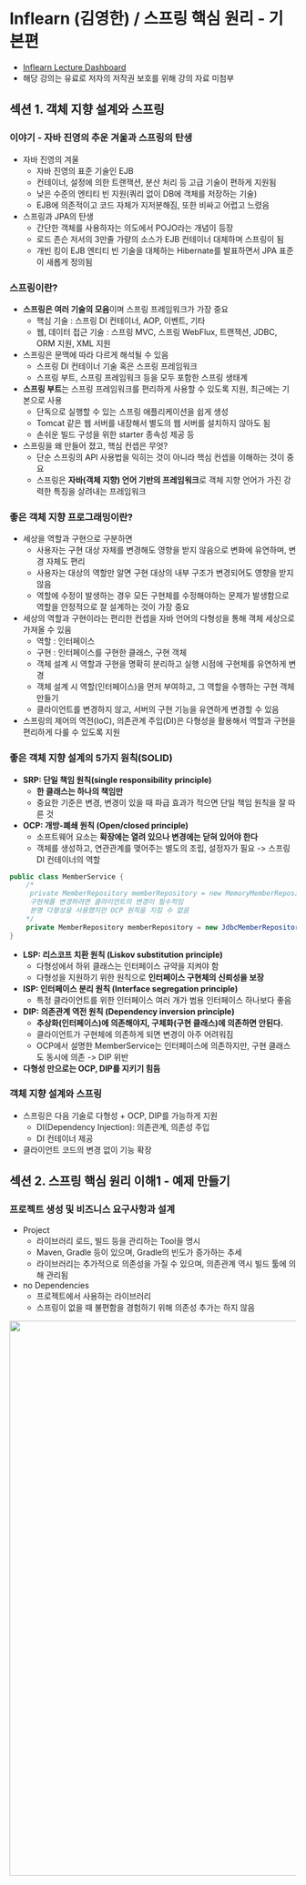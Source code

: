# Inflearn (김영한) / 스프링 핵심 원리 - 기본편

- [Inflearn Lecture Dashboard](https://www.inflearn.com/course/%EC%8A%A4%ED%94%84%EB%A7%81-%ED%95%B5%EC%8B%AC-%EC%9B%90%EB%A6%AC-%EA%B8%B0%EB%B3%B8%ED%8E%B8/dashboard)
- 해당 강의는 유료로 저자의 저작권 보호를 위해 강의 자료 미첨부

## 섹션 1. 객체 지향 설계와 스프링
### 이야기 - 자바 진영의 추운 겨울과 스프링의 탄생
- 자바 진영의 겨울
  - 자바 진영의 표준 기술인 EJB
  - 컨테이너, 설정에 의한 트랜잭션, 분산 처리 등 고급 기술이 편하게 지원됨
  - 낮은 수준의 엔티티 빈 지원(쿼리 없이 DB에 객체를 저장하는 기술)
  - EJB에 의존적이고 코드 자체가 지저분해짐, 또한 비싸고 어렵고 느렸음
- 스프링과 JPA의 탄생
  - 간단한 객체를 사용하자는 의도에서 POJO라는 개념이 등장
  - 로드 존슨 저서의 3만줄 가량의 소스가 EJB 컨테이너 대체하며 스프링이 됨
  - 개빈 킹이 EJB 엔티티 빈 기술을 대체하는 Hibernate를 발표하면서 JPA 표준이 새롭게 정의됨

### 스프링이란?
- **스프링은 여러 기술의 모음**이며 스프링 프레임워크가 가장 중요
  - 핵심 기술 : 스프링 DI 컨테이너, AOP, 이벤트, 기타
  - 웹, 데이터 접근 기술 : 스프링 MVC, 스프링 WebFlux, 트랜잭션, JDBC, ORM 지원, XML 지원
- 스프링은 문맥에 따라 다르게 해석될 수 있음
  - 스프링 DI 컨테이너 기술 혹은 스프링 프레임워크 
  - 스프링 부트, 스프링 프레임워크 등을 모두 포함한 스프링 생태계
- **스프링 부트**는 스프링 프레임워크를 편리하게 사용할 수 있도록 지원, 최근에는 기본으로 사용 
  - 단독으로 실행할 수 있는 스프링 애플리케이션을 쉽게 생성 
  - Tomcat 같은 웹 서버를 내장해서 별도의 웹 서버를 설치하지 않아도 됨 
  - 손쉬운 빌드 구성을 위한 starter 종속성 제공 등
- 스프링을 왜 만들어 졌고, 핵심 컨셉은 무엇?
  - 단순 스프링의 API 사용법을 익히는 것이 아니라 핵심 컨셉을 이해하는 것이 중요
  - 스프링은 **자바(객체 지향) 언어 기반의 프레임워크**로 객체 지향 언어가 가진 강력한 특징을 살려내는 프레임워크

### 좋은 객체 지향 프로그래밍이란?
- 세상을 역할과 구현으로 구분하면
  - 사용자는 구현 대상 자체를 변경해도 영향을 받지 않음으로 변화에 유연하며, 변경 자체도 편리
  - 사용자는 대상의 역할만 알면 구현 대상의 내부 구조가 변경되어도 영향을 받지 않음
  - 역할에 수정이 발생하는 경우 모든 구현체를 수정해야하는 문제가 발생함으로 역할을 안정적으로 잘 설계하는 것이 가장 중요
- 세상의 역할과 구현이라는 편리한 컨셉을 자바 언어의 다형성을 통해 객체 세상으로 가져올 수 있음
  - 역할 : 인터페이스 
  - 구현 : 인터페이스를 구현한 클래스, 구현 객체 
  - 객체 설계 시 역할과 구현을 명확히 분리하고 실행 시점에 구현체를 유연하게 변경
  - 객체 설계 시 역할(인터페이스)을 먼저 부여하고, 그 역할을 수행하는 구현 객체 만들기
  - 클라이언트를 변경하지 않고, 서버의 구현 기능을 유연하게 변경할 수 있음
- 스프링의 제어의 역전(IoC), 의존관계 주입(DI)은 다형성을 활용해서 역할과 구현을 편리하게 다룰 수 있도록 지원 

### **좋은 객체 지향 설계의 5가지 원칙(SOLID)**
- **SRP: 단일 책임 원칙(single responsibility principle)**
  - **한 클래스는 하나의 책임만**
  - 중요한 기준은 변경, 변경이 있을 때 파급 효과가 적으면 단일 책임 원칙을 잘 따른 것
- **OCP: 개방-폐쇄 원칙 (Open/closed principle)**
  - 소프트웨어 요소는 **확장에는 열려 있으나 변경에는 닫혀 있어야 한다**
  - 객체를 생성하고, 연관관계를 맺어주는 별도의 조립, 설정자가 필요 -> 스프링 DI 컨테이너의 역할
```java
public class MemberService {
    /*
     private MemberRepository memberRepository = new MemoryMemberRepository();
     구현체를 변경하려면 클라이언트의 변경이 필수적임
     분명 다형성을 사용했지만 OCP 원칙을 지킬 수 없음
    */
    private MemberRepository memberRepository = new JdbcMemberRepository();
}
```
- **LSP: 리스코프 치환 원칙 (Liskov substitution principle)**
  - 다형성에서 하위 클래스는 인터페이스 규약을 지켜야 함
  - 다형성을 지원하기 위한 원칙으로 **인터페이스 구현체의 신뢰성을 보장**
- **ISP: 인터페이스 분리 원칙 (Interface segregation principle)**
  - 특정 클라이언트를 위한 인터페이스 여러 개가 범용 인터페이스 하나보다 좋음
- **DIP: 의존관계 역전 원칙 (Dependency inversion principle)**
  - **추상화(인터페이스)에 의존해야지, 구체화(구현 클래스)에 의존하면 안된다.**
  - 클라이언트가 구현체에 의존하게 되면 변경이 아주 어려워짐
  - OCP에서 설명한 MemberService는 인터페이스에 의존하지만, 구현 클래스도 동시에 의존 ->  DIP 위반
- **다형성 만으로는 OCP, DIP를 지키기 힘듬**

### 객체 지향 설계와 스프링
- 스프링은 다음 기술로 다형성 + OCP, DIP를 가능하게 지원
  - DI(Dependency Injection): 의존관계, 의존성 주입
  - DI 컨테이너 제공
- 클라이언트 코드의 변경 없이 기능 확장

## 섹션 2. 스프링 핵심 원리 이해1 - 예제 만들기
### 프로젝트 생성 및 비즈니스 요구사항과 설계
- Project 
  - 라이브러리 로드, 빌드 등을 관리하는 Tool을 명시
  - Maven, Gradle 등이 있으며, Gradle의 빈도가 증가하는 추세
  - 라이브러리는 추가적으로 의존성을 가질 수 있으며, 의존관계 역시 빌드 툴에 의해 관리됨
- no Dependencies 
  - 프로젝트에서 사용하는 라이브러리
  - 스프링이 없을 때 불편함을 경험하기 위해 의존성 추가는 하지 않음

<a href="https://start.spring.io/">
  <img src="../Image/core-basic-start-spring.png" width="600" height="50%">
</a>

- 배운 내용을 토대로 요구사항을 역할과 구현을 분리하여 순수 자바로 개발하기
- Spring Web을 포함하지 않음으로 톰캣이 실행되지 않고 종료됨
- 요구사항 변경 시, 다형성과 SOLID를 잘 지킬수 있는지 검증

<img src="../Image/core-basic-business-requirements.png" width="600" height="50%">

### 회원 도메인 설계, 개발, 실행과 테스트
- 회원 도메인에 대한 설계
  - 클라이언트는 회원 서비스를 호출함
  - 회원 서비스는 회원 가입과 조회 기능을 제공하며, 회원 저장소를 호출하여 데이터에 접근 
  - 회원 저장소는 아직 미확정 상태임으로 역할(인터페이스)을 정의하고 임시로 메모리를 이용하여 구현
  - 상황이 변함에 따라 회원 저장소 역할의 구현체를 변경

> 도메인 협력 관계 : 기획자도 볼수 있는 그림  
> 클래스 다이어그램 : 도메인 협력 관계를 바탕으로 구현을 위해 구체화한 정적 그림  
> 객체 다이어그램 : 실제 작동 시 객체 인스턴스간의 참조 관계를 나타낸 동적 그림

- 클래스 다이어그램을 참고, member 패키지에 회원과 관련된 내용을 개발
  - [Grade](src/main/java/com/example/corebasic/member/Grade.java)와 [Member](src/main/java/com/example/corebasic/member/Member.java)
  - [MemberRepository](src/main/java/com/example/corebasic/member/MemberRepository.java)
    - [MemoryMemberRepository](src/main/java/com/example/corebasic/member/MemoryMemberRepository.java)
    - 인터페이스와 구현체는 패키지를 나누는 것이 좋지만 간단한 예제를 위해 분리하지 않음
  - [MemberService](src/main/java/com/example/corebasic/member/MemberService.java)
    - [MemberServiceImpl](src/main/java/com/example/corebasic/member/MemberServiceImpl.java)
    - 인터페이스의 구현체가 1개인 경우 관례적으로 뒤에 impl 을 붙임
- 회원 도메인이 정상적으로 동작하는지 확인하는 절차
  - [MemberApp](src/main/java/com/example/corebasic/MemberApp.java)
  - [MemberServiceTest](src/test/java/com/example/corebasic/member/MemberServiceTest.java)
- 인터페이스 뿐만 아니라 구현체까지 의존하기 때문에 **DIP 원칙을 못 지킴**
- 다른 저장소로 변경할 때 OCP 원칙은 잘 준수할 수 있을까?

### 주문과 할인 도메인 설계, 개발, 실행과 테스트
- 주문과 할인 도메인에 대한 설계
  - 주문 생성 : 클라이언트는 주문 서비스에 주문 생성을 요청
  - 회원 조회 : 할인을 위해서는 회원 등급이 필요, 주문 서비스는 회원 저장소에서 회원을 조회
  - 할인 적용 : 주문 서비스는 회원 등급에 따른 할인 여부를 할인 정책에 위임
  - 주문 결과 반환 : 주문 서비스는 할인 결과를 포함한 주문 결과를 반환
  - 주문 데이터를 DB에 저장해야하지만 예제가 너무 복잡해 질 수 있어서 생략, 단순히 주문 결과를 반환
  - 상품에 대한 도메인이 필요하지만 주문 내역 안에 단순하게 포함시킴
- 클래스 다이어그램을 참고, discount 패키지에 할인과 관련된 내용을 개발
  - 할인에 대한 행위 개념을 역할과 구현으로 나눔
  - [DiscountPolicy](src/main/java/com/example/corebasic/discount/DiscountPolicy.java)
    - [FixDiscountPolicy](src/main/java/com/example/corebasic/discount/FixDiscountPolicy.java)
- 클래스 다이어그램을 참고, order 패키지에 주문과 관련된 내용을 개발
  - [Order](src/main/java/com/example/corebasic/order/Order.java)
  - [OrderService](src/main/java/com/example/corebasic/order/OrderService.java)
    - [OrderServiceImpl](src/main/java/com/example/corebasic/order/OrderServiceImpl.java)
- 주문, 할인 도메인이 정상적으로 동작하는지 확인하는 절차
  - [OrderApp](src/main/java/com/example/corebasic/OrderApp.java)
  - [OrderServiceTest](src/test/java/com/example/corebasic/order/OrderServiceTest.java)

## 섹션 3. 스프링 핵심 원리 이해2 - 객체 지향 원리 적용
### 새로운 할인 정책 개발
- 기존의 할인 정책 역할(인터페이스)를 구현하는 새로운 할인 정책(구현체) 개발
  - [RateDiscountPolicy](src/main/java/com/example/corebasic/discount/RateDiscountPolicy.java)
- 새롭게 작성한 할인 정책이 정상적으로 동작하는지 테스트
  - [RateDiscountPolicyTest](src/test/java/com/example/corebasic/discount/RateDiscountPolicyTest.java)

### 새로운 할인 정책 적용과 문제점
- 역할과 구현을 잘 분리하였음, 새로운 할인 정책의 구현은 비교적 쉽게 진행 -> **다형성은 비교적 잘 지킴**
- 주문서비스 클라이언트([OrderServiceImpl](src/main/java/com/example/corebasic/order/OrderServiceImpl.java))는 할인 정책 인터페이스뿐만 아니라 할인 정책 구현체에도 의존하고 있음 -> **DIP 원칙 위반**
- 새로운 할인 정책을 적용하기 위해서는 해당 정책을 사용하는 클라이언트에서 **직접 FixDiscountPolicy에서 RateDiscountPolicy로 변경**해 주어야함 -> **OCP 원칙 위반**
- 아무리 다형성을 잘 지켜도 DIP 원칙을 위반하면 변경이 발생할 떄, OCP 원칙을 지키기 어려움
  - DIP 원칙을 지키기 위해 구현체의 생성 부분을 삭제하면 **DIP 원칙 준수**할 수 있음
  - 그러나 구현체 없이 인터페이스만으로 로직을 실행하면 NullPointerException이 발생
- 외부에서 클라이언트(OrderServiceImpl)에 필요한 의존성(DiscountPolicy) 구현 객체를 대신 생성하고 주입하면 문제를 해결할 수 있음

### 관심사의 분리
- 공연의 배역과 이를 연기하는 배우가 존재
  - 배우가 직접 상대 배우를 섭외하게 되면 배우 본인의 역할뿐만 아니라 섭외라는 전혀 다른 작업도 해야함
  - 상대 배우가 변경되어도 공연이 가능해야하지만 그렇지 못함
  - 별도의 공연 기획자가 배우를 섭외하여 배정하는게 바람직함
- OOP에서도 마찬가지로 역할을 명시하는 인터페이스와 이를 구현하는 구현체가 존재
  - 클라이언트가 의존성을 가지는 객체를 직접 선택, 생성하게되면 클라이언트 본인의 역할뿐만 아니라 의존성 객체의 생성에도 신경써야함 
  - 의존성 객체가 변경되어도 클라이언트는 영향을 받지 않고 자신의 역할을 수행해야하지만 그렇지 못함
  - 외부에서 의존성을 주입받아서 사용하는 것이 바람직함
- 애플리케이션의 전체 동작 방식을 구성, 구현 객체를 생성 및 연결하는 책임을 가지는 별도의 설정 클래스([AppConfig](src/main/java/com/example/corebasic/AppConfig.java)) 작성
  - 클라이언트는 특정 역할(인터페이스)을 사용하겠다고 명시, 생성자 혹은 Setter를 통해 생성이 완료된 구현체를 주입(전달)받음
  - **AppConfig에서 구현체를 생성하고 클라이언트가 원하는 방식(생성자 혹은 Setter)으로 주입(전달)해줌**
  - 클라이언트는 어떤 구현체를 사용하게 될지 전혀 모르며, 오로지 외부(AppConfig)에서 결정됨
  - **클라이언트 입장에서는 의존성을 마치 주입받는 것 같다하여 DI(Dependency Injection), 의존관계 주입, 의존성 주입이라함**
- 클라이언트 의존성 생성 방식 수정
  - 의존성 객체 직접 생성 -> 의존성 주입
  - [OrderServiceImpl](src/main/java/com/example/corebasic/order/OrderServiceImpl.java)
  - [MemberServiceImpl](src/main/java/com/example/corebasic/member/MemberServiceImpl.java)
- 예제 코드 실행 방식 수정
  - 실행 객체 직접 생성 -> AppConfig로 부터 전달
  - [OrderApp](src/main/java/com/example/corebasic/OrderApp.java)와 [OrderServiceTest](src/test/java/com/example/corebasic/order/OrderServiceTest.java)
  - [MemberApp](src/main/java/com/example/corebasic/MemberApp.java)와 [MemberServiceTest](src/test/java/com/example/corebasic/member/MemberServiceTest.java)

### [AppConfig](src/main/java/com/example/corebasic/AppConfig.java) 리팩터링, 새로운 구조와 할인 정책 적용
- 중복을 줄이고 역할과 구현을 명확하게 수정
- AppConfig에서 할인 정책을 변경하면 적용 완료
- 애플리케이션을 사용 영역과 구성 영역으로 명확하게 분리
- 애플리케이션의 변경사항이 발생해도 기존 사용 영역은 영향을 받지 않음

### 전체 흐름 정리
- **새로운 할인 정책 개발**
  - 역할과 구현을 분리해 두었음으로 새로운 정책을 생성하는 데 문제가 없음
- **새로운 할인 정책 적용과 문제점**
  - 정책을 변경하고자 하면 이를 사용하는 클라이언트의 소스의 변경이 필요 -> OCP 원칙 위반
  - 클라이언트 내에서 인터페이스와 구현체 모두에 의지하고 있음 -> DIP 원칙 위반
- **관심사의 분리**
  - 클라이언트가 본래의 역할 이외에 객체를 직접 생성하는 것이 문제
  - AppConfig에게 의존성 객체를 생성하고, 필요한 부분에 의존성을 주입(연결)하는 책임을 위임
  - 클라이언트는 자신의 역할(책임)에만 집중할 수 있음
- **AppConfig 리펙터링, 새로운 구조와 할인 정책 적용**
  - AppConfig 내에서도 중복을 줄이고 구조를 명확히함
  - 구성 영역과 사용 영역을 명확하게 분리
  - AppConfig 만 수정함으로서 할인 정책을 변경, 클라이언트 코드는 수정되지 않음
  - OCP 원칙과 DIP 원칙을 모두 준수

### 좋은 객체 지향 설계의 5가지 원칙의 적용
- 3가지 (SRP, DIP, OCP) 원칙의 준수
- **SRP : 한 클래스는 하나의 책임만을 가져야 한다.**
  - 의존성 객체의 생성과 역할의 실행이라는 관심사를 AppConfig를 통해 분리
  - 클라이언트는 역할의 실행에만 책임을 가짐
  - AppConfig는 객체의 생성과 의존성 주입을 관리하는 책임을 가짐
- **DIP : 추상화에 의존해야지, 구체화에 의존하면 안된다.**
  - 클라이언트는 구현 클래스가 아닌 인터페이스에만 의존
  - 인터페이스만으로는 실행이 불가능함으로 생성자 혹은 Setter 등을 통해 외부에서 구현체를 주입받음
- **OCP : 소프트웨어 요소는 확장에는 열려 있으나 변경에는 닫혀 있어야 한다.**
  - 다형성과 DIP 원칙을 준수하면서 구성(AppConfig)과 사용 영역을 분리
  - 애플리케이션 변경(확장) 시, 구성 영역만 변경함으로 기존의 사용 영역은 변경에 닫혀있음

### IoC, DI, 그리고 컨테이너
- **IoC(Inversion of Control)**
  - 기존에는 객체가 스스로 필요한 의존성 객체를 생성하고, 연결하고, 실행하여 프로그램의 흐름을 직접 제어
  - AppConfig 등장 이후 객체는 맡은 역할만을 수행, 의존성 객체를 생성하고 연결하는 등의 프로그램 흐름은 AppConfig가 제어
  - 프로그램의 흐름을 직접 제어하는 것이 아니라 외부에서 관리하는 것을 제어의 역전(IoC)이라 함

> 프레임워크 vs 라이브러리  
>
> 프레임워크는 개발자가 작성한 코드를 제어하고 대신 실행함(JUnit)  
> 개발자가 작성한 코드가 직접 프로그램의 제어를 담당한다면 라이브러리  

- **의존관계 Dependency**
  - 정적인 클래스 의존관계 : 클래스 다이어그램
    - 클래스가 사용하는 import 코드만 보고 의존관계를 쉽게 판단할 수 있음
    - 애플리케이션을 실행하지 않아도 분석할 수 있지만 실제 어떤 객체 인스턴스가 주입될지 알 수 없음
  - 동적인 객체 인스턴스 의존 관계 : 객체 다이어그램
    - 애플리케이션 실행 시점(런타임)에 생성되는 객체 인스턴스들간의 관계
- **의존관계 주입 DI(Dependency Injection)**
  - 외부에서 의존성 객체를 생성하고 필요한 객체에 전달(주입)해서 의존관계를 연결하는 것
  - 의존관계 주입을 사용하면
    - 클라이언트 코드를 변경하지 않고, 클라이언트가 호출하는 대상의 타입 인스턴스를 변경할 수 있음
    - 정적인 클래스 의존관계를 변경하지 않고, 동적인 객체 인스턴스 의존관계를 쉽게 변경할 수 있음
- **IoC 컨테이너** 혹은 **DI 컨테이너**
  - AppConfig 처럼 **객체를 생성하고 관리하면서 의존관계를 연결해 주는 것**
  - 의존관계 주입에 초점을 맞추어 최근에는 주로 DI 컨테이너라 함
  - 또는 어샘블러, 오브젝트 팩토리 등으로 불리기도 함

### 스프링으로 전환하기
- 스프링이 없던 순수 자바 DI 코드를 스프링(스프링 컨테이너)이 제공하는 DI 방식으로 변경
- AppConfig DI 방식 수정
  - 순수 자바 코드 -> 스프링 기반 DI
  - [AppConfig](src/main/java/com/example/corebasic/AppConfig.java)
- 예제 코드 실행 방식 수정
  - 실행 객체 직접 생성 -> AppConfig로 부터 전달 -> 스프링 컨테이너로 부터 전달
  - [OrderApp](src/main/java/com/example/corebasic/OrderApp.java)
  - [MemberApp](src/main/java/com/example/corebasic/MemberApp.java)
- 스프링 사용을 위해 등록된 빈이 로그에 출력된 것 이외의 결과는 동일
  - 코드가 약간 더 복잡해진 것 같은데, 스프링 컨테이너를 사용하면 어떤 장점이 있을까? -> 앞으로의 강의 내용

## 섹션 4. 스프링 컨테이너와 스프링 빈
### 스프링 컨테이너 생성
```java
ApplicationContext applicationContext = new AnnotationConfigApplicationContext(AppConfig.class);
```
- ApplicationContext 는 인터페이스이며, 스프링 컨테이너라고 이야기함
  - 개발자의 의도에 따라 여러 형태의 구현체(xml, java)가 존재
  - 최근에는 대부분 java 어노테이션을 사용

> 정확히는 스프링 컨테이너를 부를 때 BeanFactory, ApplicationContext 로 구분  
> BeanFactory 를 직접 사용하는 경우는 거의 없으므로 일반적으로 ApplicationContext 를 스프링 컨테이너라 함

**스프링 컨테이너의 생성 과정**

- 스프링 컨테이너 생성 시, 필요한 구성 정보(AppConfig)를 지정하면 Bean 저장소를 만들어 채움
  - @Bean이 존재하는 모든 메소드를 실행
  - 메소드 이름과 반환 객체를 key - value 로 매핑하여 저장
  - 임의로 빈 명칭을 변경할 수도 있음 @Bean(name="memberService2")

> 빈 이름은 항상 다른 이름을 부여해야 함, 같은 이름을 부여하면 다른 빈이 무시되거나 기존 빈을 덮어버리거나 설정에 따라 오류가 발생함  
> 초기 설계에서 그러한 상황이 발생하지 않게끔 잘 설계하는 것이 중요

- 빈을 생성한 후, 스프링 컨테이너가 설정 정보를 참고해서 동적인 의존관계를 주입(DI)
  - 단순히 자바 코드를 순서에 맞게 실행하는 것이 아님!
  - 추가 학습 예정임으로 단순 자바 코드 실행이 아니라는 것만 확인 

> 스프링은 빈을 생성하고, 의존관계를 주입하는 단계가 나누어져 있음  
> But, 자바 코드로 스프링 빈을 등록하면 생성자를 호출하면서 의존관계 주입도 한번에 처리되지만 이해를 돕기 위해 개념적으로 나누어 설명

- 스프링 컨테이너를 생성하고, 설정(구성) 정보를 참고하여 스프링 빈 등록, 의존관계도 설정함
  - 의도한 설정 정보대로 등록되었는지 확인 필요

### 컨테이너에 등록된 모든 빈 조회
- [ApplicationContextInfoTest](src/test/java/com/example/corebasic/beanfind/ApplicationContextInfoTest.java)
- 개발자가 작성한 빈(AppConfig 포함) 이외에도 스프링이 기본적으로 사용하는 빈이 자동으로 등록됨
- 개발자가 작성한 빈과 스프링이 등록한 빈을 구분하기 위해 빈의 정보(BeanDefinition)를 사용
  - ROLE_APPLICATION: 직접 등록한 애플리케이션 빈
  - ROLE_INFRASTRUCTURE: 스프링이 내부에서 사용하는 빈
- JUnit5 부터는 접근자(public)를 지정하지 않아도 됨

### 스프링 빈 조회 - 기본
- [ApplicationContextBasicFindTest](src/test/java/com/example/corebasic/beanfind/ApplicationContextBasicFindTest.java)
- 빈을 조회하는 기본적인 방식
  - getBean(빈 이름, 타입) : 이름과 타입으로 조회
  - getBean(타입) : 타입으로만 조회
- 반환 타입이 아닌 스프링 빈에 등록된 인스턴스 타입으로 검색하기 때문에 구현체 타입으로 적어도됨
  - But, 인터페이스가 아닌 구현체에 의지하게 되며 변경에 유연성이 떨어짐으로 추천하지 않음
- 조회 대상 스프링 빈이 없으면 예외 발생
  - NoSuchBeanDefinitionException: No bean named 'xxxxx' available

### 스프링 빈 조회 - 동일한 타입이 둘 이상
- [ApplicationContextSameBeanFindTest](src/test/java/com/example/corebasic/beanfind/ApplicationContextSameBeanFindTest.java)
- 같은 타입이 2개 이상 인 경우, 오류가 발생 
  - NoUniqueBeanDefinitionException: No qualifying bean of type 'com.example.corebasic.member.MemberRepository' available
  - 빈 이름을 지정하여 해결
- **자동의존 관계 주입 시에도 적용됨(no unique)**

### 스프링 빈 조회 - 상속 관계
- [ApplicationContextExtendsFindTest](src/test/java/com/example/corebasic/beanfind/ApplicationContextExtendsFindTest.java)
- 스프링 빈을 타입으로만 조회 시, 상속 관계가 있다면 하위 클래스는 전부 검색됨
  - 이를 방지하기 위해 빈 이름을 추가하여 검색
  - 혹은, 구현체 타입을 명확히 지정하여 해결(추천하지 않음)
  - Object 는 모든 클래스의 상위 클래스임으로 Object 타입으로 조회하면 스프링의 모든 빈이 검색됨
- 실제 테스트에선 출력은 제외하는 것을 권장

### 중간 정리
- 스프링 빈을 조회하는 기본적인 방법을 살펴봄
- 개발자가 ApplicationContext에서 직접 getBean할 일이 별로 없음
  - 기본 기능이기도 하며, 아주 드물게 순수 자바 애플리케이션에서 스프링 컨테이너를 가져다 쓸때 사용
  - 그 외에 일반적인 경우 스프링 컨테이너가 자동으로 의존관계 주입을 사용하거나 @Bean을 통해 설정함

### BeanFactory와 ApplicationContext
- BeanFactory는 스프링 컨테이너의 최상위 인터페이스
  - 스프링 빈을 관리하고 조회(getBean)하는 역할을 담당
- ApplicationContext는 BeanFactory을 상속받아 부가 기능을 추가한 인터페이스
  - 메시지 소스를 활용한 국제화 기능 : 한글, 영어 등의 언어에 관한 설정 지원
  - 환경변수 : 로컬, 개발, 운영등을 구분 처리
  - 애플리케이션 이벤트 : 이벤트를 발행하고 구독하는 모델을 편리하게 지원
  - 편리한 리소스 조회 : 파일, 클래스패스, 외부 등에서 리소스를 편리하게 조회
- BeanFactory를 직접 사용할 일은 거의 없으며, 부가 기능이 포함된 ApplicationContext를 사용
- BeanFactory나 ApplicationContext를 스프링 컨테이너라 함

### 다양한 설정 형식 지원 - 자바 코드, XML
- 스프링은 Java이외에도 XML과 같은 다양한 형식으로 설정 정보를 지정할 수 있게끔 유연하게 설계
- XmlAppConfig 사용 자바 코드
  - [XmlAppContextTest.java](src/test/java/com/example/corebasic/xml/XmlAppContextTest.java)
- XML 기반의 스프링 빈 설정 정보
  - [appConfig.xml](src/main/resources/appConfig.xml)
  - 설정 방법은 어노테이션 기반 자바(AppConfig.java)와 거의 비슷
  - Java 소스 파일 이외에 나머지 파일은 resources에 생성
- 많은 레거시 프로젝트에 XML기반 설정이 남아 있으며, 컴파일 없이 빈 설정 정보를 변경할 수 있는 장점도 있으므로 사용법 정도만 익혀두기
  - [스프링 공식 레퍼런스 문서](https://spring.io/projects/spring-framework) 확인

### 스프링 빈 설정 메타 정보 - BeanDefinition
- 스프링 빈의 정보를 나타내는 파일은 형식이 자유로움
  - 스프링은 설정 파일(XML, Java)에 직접 의존하는 것이 아니라 BeanDefinition이라는 추상화(인터페이스)에만 의존하고 있음
  - 스프링 컨테이너가는 BeanDefinition의 빈 설정 메타 정보를 기반으로 스프링 빈(인스턴스)을 생성
  - 설정 파일에 형식에 상관없이 BeanDefinition의 구현체를 만들어 사용하면 됨
- ApplicationContext 인터페이스를 구현한 구현체(XXXXXApplicationContext) 내부에 XXXBeanDefinitionReader가 설정 파일을 읽고 BeanDefinition을 생성
  - AnnotationConfigApplicationContext에서는 AnnotatedBeanDefinitionReader가 설정 정보를 읽어 BeanDefinition을 생성
  - GenericXmlApplicationContext에서는 XmlBeanDefinitionReader가 설정 정보를 읽어 BeanDefinition을 생성
- BeanDefinition 정보 ([BeanDefinitionTest](src/test/java/com/example/corebasic/beandefinition/BeanDefinitionTest.java))
  - Scope: 싱글톤(기본값)
  - lazyInit: 스프링 컨테이너를 생성할 때 빈을 생성하는 것이 아니라, 실제 빈을 사용할 때 까지 최대한 생성을 지연처리 하는지 여부
  - BeanClassName: 생성할 빈의 클래스 명(자바 설정 처럼 팩토리 역할의 빈을 사용하면 null)
  - factoryBeanName: 팩토리 역할의 빈을 사용할 경우 이름, 예) appConfig
  - factoryMethodName: 빈을 생성할 팩토리 메서드 지정, 예) memberService
  - InitMethodName: 빈을 생성하고, 의존관계를 적용한 뒤에 호출되는 초기화 메서드 명
  - DestroyMethodName: 빈의 생명주기가 끝나서 제거하기 직전에 호출되는 메서드 명
  - Constructor arguments, Properties: 의존관계 주입에서 사용한다. (자바 설정 처럼 팩토리 역할의 빈을 사용하면 null)
- BeanDefinition을 직접 작성하여 인스턴스를 생성할 수도 있지만 거의 안함

## 섹션 5. 싱글톤 컨테이너
### 웹 애플리케이션과 싱글톤
- 스프링은 태생이 웹 애플리케이션으로 동시에 다수 사용자의 요청을 처리
- 스프링 컨테이너(ApplicationContext)를 이용하지 않는 순수한 DI 컨테이너(AppConfig) 테스트
  - [SingletonTest/pureContainer](src/test/java/com/example/corebasic/singleton/SingletonTest.java)
  - AppConfig는 요청 시 마다 새로운 객체(의존성 객체 포함)를 생성하여 반환함
  - 동일한 기능을 하는 객체는 1개만 생성하여 공유하는 것이 효율적

### 싱글톤 패턴
- 클래스의 인스턴스가 딱 1개만 생성되는 것을 보장하는 디자인 패턴
  - make constructor to private, so can't new operation
  - make method Singleton Class getInstance(), so can access of use singleton class
```java
public class Single{
  // Simplest and safest way to pre-create objects
  private static Single instance = new Single();
  private Single(){}
  public static Single getInstance(){
    return instance;
  }
}
/* or */
public class Single{
  // Lazy creation of objects when requested
  private static Single instance;
  private Single(){}
  public static Single getInstance(){
    if(single == null) this.instance = new Single();
    return instance;
  }
}
```
- 싱글톤 객체 클래스 작성
  - [SingletonService](src/test/java/com/example/corebasic/singleton/SingletonService.java)
- 싱글톤 패턴 사용 테스트
  - [SingletonTest/singletonServiceTest](src/test/java/com/example/corebasic/singleton/SingletonTest.java)
- 싱글톤은 하나의 객체 생성을 보장한다는 장점이 있지만 단점도 매우 많음
  - 싱글톤 패턴을 구현하는 코드 자체가 필요
  - 의존관계상 클라이언트가 구체 클래스에 의존 -> DIP 원칙 위반 -> OCP 원칙 위반 가능성 증가
  - private 생성자로 자식 클래스를 만들기 어려움
  - 결론적으로 유연성이 감소하며 안티패턴으로 분류되기도 함
- 스프링 컨테이너(싱글톤 컨테이너)는 싱글톤 패턴이 가지는 단점은 제거하며 객체를 싱글톤으로 관리해줌

### 싱글톤 컨테이너
- 스프링 컨테이너는 싱글톤 컨테이너(레지스트리) 역할을 하며 싱글톤 패턴의 문제점을 해결
  - [SingletonTest/springContainer](src/test/java/com/example/corebasic/singleton/SingletonTest.java)
  - 싱글톤 패턴을 위한 지저분한 코드가 들어가지 않음
  - DIP, OCP, 테스트, private 생성자로 부터 자유롭게 싱글톤을 사용
- 스프링 빈의 기본 동작 방식은 싱글톤이며 싱글톤이 아니어야할 경우, 스코프를 조정하여 변경 가능

### 싱글톤 방식의 주의점
- 1개의 객체만 생성되어 모두가 공용으로 사용하기에 **변경 가능한 상태 값을 가지거나 의존적으로 설계해서는 안됨**
  - **스프링 빈은 항상 무상태(stateless)로 설계**
  - 특정 클라이언트에 의존적인 필드 혹은 특정 클라이언트가 값을 변경할 수 있는 필드가 있어서는 안됨
  - 가급적 클래스 필드는 읽기만 가능하게 하며, 자바에서 공유되지 않는, 지역변수, 파라미터, ThreadLocal 등을 사용
  - 스프링 빈의 필드에 공유 값을 설정하면 정말 큰 장애가 발생할 가능성이 있음
- 상태(price)를 유지하는 클래스와 문제 발생 테스트
  - [StatefulService](src/test/java/com/example/corebasic/singleton/StatefulService.java)
  - [StatefulServiceTest](src/test/java/com/example/corebasic/singleton/StatefulServiceTest.java)

### @Configuration과 싱글톤
- @Configuration는 싱글톤을 위해 존재한다고 봐도 무방함
- AppConfig에서 new MemoryMemberRepository()는 3번 호출되는데 과연 싱글톤을 보장할까?
  - [MemberServiceImpl](src/main/java/com/example/corebasic/member/MemberServiceImpl.java)의 MemberRepository와 [OrderServiceImpl](src/main/java/com/example/corebasic/order/OrderServiceImpl.java)의 MemberRepository를 비교
  - [ConfigurationSingletonTest/configurationTest](src/test/java/com/example/corebasic/singleton/ConfigurationSingletonTest.java)
  - 3개 모두 같은 객체 정보, 싱글톤을 보장하고 있음
- 스프링은 어떻게 싱글톤을 보장하는 것이 가능할까? 함수 자체가 실행되지 않는걸까?
  - [AppConfig](src/main/java/com/example/corebasic/AppConfig.java) 수정 후 테스트
  - 자바 코드에서 3번의 Call AppConfig.memberRepository 가 출력되어야 하지만 1번만 출력
  - 함수 자체가 실행되지 않음을 의미

### @Configuration과 바이트코드 조작의 마법
- 스프링은 싱글톤을 보장해야 하지만 자바 코드 자체를 수정할 수는 없음
- @Configuration 이 사용된 AppConfig를 자세히 확인
  - [ConfigurationSingletonTest/configurationDeep](src/test/java/com/example/corebasic/singleton/ConfigurationSingletonTest.java)
  - AppConfig 뒤에 EnhancerBySpringCGLIB 가 더 붙음 
- 스프링은 클래스의 바이트코드를 조작하는 라이브러리(CGLIB)를 사용하여 싱글톤을 보장
  - 내가 작성한 클래스가 아닌 이를 상속받는 클래스를 스프링 빈으로 등록
  - @Bean 메서드를 실행하면서 이미 빈이 존재하면 존재하는 빈을 반환, 빈이 없으면 생성해서 스프링 빈으로 등록하고 반환하는 코드가 동적으로 생성됨
  - 상속을 받아 생성한 임시 객체임으로 검색이 가능
- @Configuration이 없이 @Bean만 사용하면
  - 사용자가 작성한 순수한 클래스가 빈으로 등록됨
  - 스프링 빈도 다 정상적으로 등록되지만, 싱글톤은 보장하지 않음

## 섹션 6. 컴포넌트 스캔
### 컴포넌트 스캔과 의존관계 자동 주입 시작하기
- 지금까지 자바 코드의 @Bean이나 XML의 \<bean\> 등 설정 정보에 스프링 빈을 직접 명시
  - 등록해야 할 스프링 빈이 증가하게되면 설정 정보도 커지고, 누락하는 문제도 발생
  - 개발자가 일일히 설정 정보를 명시하지 않아도 자동으로 스프링 빈을 등록할 수 있게 지원하는 **컴포넌트 스캔**이 존재
  - **의존관계도 자동으로 주입**(지정)할 수 있게끔 **@Autowired** 라는 기능도 제공
- 기존 AppConfig는 학습을 위해 유지, 컴포넌트 스캔 학습을 위한 새로운 AutoAppConfig.java 작성
  - [AutoAppConfig](src/main/java/com/example/corebasic/AutoAppConfig.java)
  - @ComponentScan 을 설정 정보에 추가하면 스프링이 제공하는 컴포넌트 스캔을 사용할 수 있음
  - 기존의 AppConfig와는 다르게 @Bean으로 등록한 클래스는 물론이고 아무 내용이 없음
    - 어떻게 빈이 될 클래스를 지정할 것인가? -> @Component
    - 어떻게 의존관계를 주입해야 할까? -> @Autowired
- @Component 를 추가하면 컴포넌트 스캔의 대상이 되어 스프링 빈으로 등록됨
  - [MemoryMemberRepository](src/main/java/com/example/corebasic/member/MemoryMemberRepository.java)
  - [RateDiscountPolicy](src/main/java/com/example/corebasic/discount/RateDiscountPolicy.java)
- @ComponentScan 사용 시 설정 정보(@Bean)가 없기 때문에, 의존관계 주입도 각 클래스 안에서 해결해야 함
- @Autowired 를 추가하면 스프링이 의존관계를 자동으로 주입해줌
  - [OrderServiceImpl](src/main/java/com/example/corebasic/order/OrderServiceImpl.java)
  - [MemberServiceImpl](src/main/java/com/example/corebasic/member/MemberServiceImpl.java)
- ComponentScan 테스트 코드
  - [AutoAppConfigTest](src/test/java/com/example/corebasic/scan/AutoAppConfigTest.java)
  - AnnotationConfigApplicationContext 를 사용하는 것은 기존과 동일하며, 설정 정보로 AutoAppConfig 클래스를 전달
  - 로그 정보를 통해 컴포넌트 스캔이 잘 동작하는 것을 확인할 수 있음
```log
ClassPathBeanDefinitionScanner - Identified candidate component class: file [.. RateDiscountPolicy.class]
ClassPathBeanDefinitionScanner - Identified candidate component class: file [.. MemberServiceImpl.class]
ClassPathBeanDefinitionScanner - Identified candidate component class: file [.. MemoryMemberRepository.class]
ClassPathBeanDefinitionScanner - Identified candidate component class: file [.. OrderServiceImpl.class]
// ...
DefaultListableBeanFactory - Creating shared instance of singleton bean 'autoAppConfig'
DefaultListableBeanFactory - Creating shared instance of singleton bean 'rateDiscountPolicy'
DefaultListableBeanFactory - Creating shared instance of singleton bean 'memberServiceImpl'
DefaultListableBeanFactory - Creating shared instance of singleton bean 'memoryMemberRepository'
DefaultListableBeanFactory - Autowiring by type from bean name 'memberServiceImpl' via constructor to bean named 'memoryMemberRepository'
DefaultListableBeanFactory - Creating shared instance of singleton bean 'orderServiceImpl'
DefaultListableBeanFactory - Autowiring by type from bean name 'orderServiceImpl' via constructor to bean named 'memoryMemberRepository'
DefaultListableBeanFactory - Autowiring by type from bean name 'orderServiceImpl' via constructor to bean named 'rateDiscountPolicy'
```

**요약**  

- @ComponentScan 스프링 빈 등록
  - @Component 가 붙은 클래스를 스프링 빈으로 등록
  - 스프링 빈의 기본 이름은 클래스명을 사용하되 맨 앞글자만 소문자를 사용
    - 빈 이름 기본 전략 : MemberServiceImpl 클래스 -> memberServiceImpl
    - 빈 이름 직접 지정 : 스프링 빈의 이름을 직접 지정하는 경우, @Component("memberService2")로 이름을 부여
- @Autowired 의존관계 자동 주입
  - 생성자에 @Autowired 를 지정하면 스프링 컨테이너가 자동으로 해당 스프링 빈을 찾아서 주입
  - 기본 조회 전략은 **타입이 같은 빈을 찾아서 주입**
  - getBean(MemberRepository.class) 와 동일하다고 이해하면 편함
  - 생성자에 파라미터가 많아도 다 찾아서 자동으로 주입

### 탐색 위치와 기본 스캔 대상
### 필터
### 중복 등록과 충돌

## 섹션 7. 의존관계 자동 주입
### 다양한 의존관계 주입 방법
### 옵션 처리
### 생성자 주입을 선택해라!
### 롬복과 최신 트랜드
### 조회 빈이 2개 이상 - 문제
### @Autowired 필드 명, @Qualifier, @Primary
### 애노테이션 직접 만들기
### 조회한 빈이 모두 필요할 때, List, Map
### 자동, 수동의 올바른 실무 운영 기준

## 섹션 8. 빈 생명주기 콜백
### 빈 생명주기 콜백 시작
### 인터페이스 InitializingBean, DisposableBean
### 빈 등록 초기화, 소멸 메서드
### 애노테이션 @PostConstruct, @PreDestroy

## 섹션 9. 빈 스코프
### 빈 스코프란?
### 프로토타입 스코프
### 프로토타입 스코프 - 싱글톤 빈과 함께 사용시 문제점
### 프로토타입 스코프 - 싱글톤 빈과 함께 사용시 Provider로 문제 해결
### 웹 스코프
### request 스코프 예제 만들기
### 스코프와 Provider
### 스코프와 프록시

## 섹션 10. 다음으로
### 다음으로

## Reference
- [Java Enum](https://honbabzone.com/java/java-enum/)
- [Java Static Import](https://offbyone.tistory.com/283)
- [섹션 4. 스프링 컨테이너와 스프링 빈 정리 자료](https://jihyunhillpark.github.io/springframework/spring-fundamental4/) 